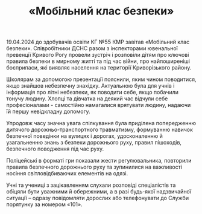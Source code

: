 ﻿---
title: «Мобільний клас безпеки»
---

19.04.2024 до здобувачів освіти КГ №55 КМР завітав «Мобільний клас безпеки». Співробітники ДСНС разом з інспекторами ювенальної превенції Кривого Рогу провели зустріч і розповіли дітям про ключові правила безпеки в мирному житті та під час війни, про найпоширеніші боєприпаси, які виявляє населення на території Криворізького району.

Школярам за допомогою презентації пояснили, яким чином поводитися, якщо знайшов небезпечну знахідку. Актуальною була для учнів і інформація про літні небезпеки, як поводити себе, якщо побачили тонучу людину. Хлопці та дівчатка на деякий час відчули себе професіоналами - самостійно намагалися врятувати людину, надаючи їй першу невідкладну допомогу.

Упродовж часу значна увага спілкування була приділена попередженню дитячого дорожньо-транспортного травматизму, формуванню навичок безпечної поведінки на вулицях і дорогах, удосконаленню й узагальненню знань з безпеки дорожнього руху, правил пішоходів, безпечного поводження під час руху.

Поліцейські в форматі гри показали жести регулювальника, повторили правила безпечного дорожнього руху та зупинилися на важливості носіння світловідбиваючих елементів на одязі.

Учні та учениці з зацікавленням слухали розповіді спеціалістів та обіцяли бути уважними й обережними, а в разі будь-якої надзвичайної ситуації – одразу повідомляти дорослих або телефонувати до Служби порятунку за номером «101».

<slideshow />
